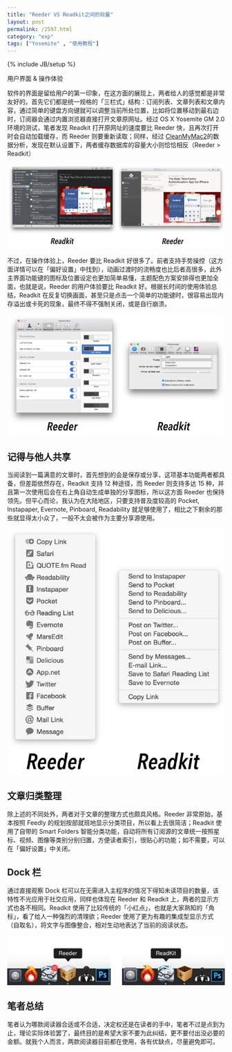 ```yaml
---
title: "Reeder VS Readkit之间的较量"
layout: post
permalink: /2597.html
category: "exp"
tags: ["Yosemite" , "使用教程"]
---
```

{% include JB/setup %}

用户界面 & 操作体验

软件的界面是留给用户的第一印象，在这方面的展现上，两者给人的感觉都是非常友好的。首先它们都是统一规格的「三栏式」结构：订阅列表、文章列表和文章内容，通过简单的键盘方向键就可以调整当前所处位置，比如将位置移动到最右边时，订阅器会通过内置浏览器直接打开文章原网址。经过 OS X Yosemite GM 2.0 环境的测试，笔者发现 Readkit 打开原网址的速度要比 Reeder 快，且再次打开时会自动加载缓存，而 Reeder 则要重新读取；同样，经过 [CleanMyMac2](http://macpaw.com/cleanmymac)的数据分析，发现在默认设置下，两者缓存数据库的容量大小则恰恰相反（Reeder > Readkit）

![](/wp-content/uploads/sinapicv2-backup/2597-ww4-large-005V4vEUjw1eo3mdtcca7j30j607i75h.jpg)


不过，在操作体验上，Reeder 要比 Readkit 好很多了。前者支持手势操控（这方面详情可以在「偏好设置」中找到），动画过渡时的流畅度也比后者高很多，此外主界面功能键的图标及位置设定也更加简单易懂，主题配色方案安排得也更加全面，也就是说，Reeder 的用户体验要比 Readkit 好。根据长时间的使用体验总结，Readkit 在反复切换画面，甚至只是点击一个简单的功能键时，很容易出现内存溢出或卡死的现象，最终不得不强制关闭，或是自行崩溃。

![](/wp-content/uploads/sinapicv2-backup/2597-ww3-large-005V4vEUjw1eo3mebtu3vj30j60aqab1.jpg)

## 记得与他人共享

当阅读到一篇满意的文章时，首先想到的会是保存或分享，这项基本功能两者都具备，但差距依然存在，Readkit 支持 12 种途径，而 Reeder 则支持多达 15 种，并且第一次使用后会在右上角自动生成单独的分享图标，所以这方面 Reeder 也保持领先。但平心而论，我认为在大陆地区，只要支持普及度较高的 Pocket, Instapaper, Evernote, Pinboard, Readability 就足够使用了，相比之下剩余的那些就显得太小众了，一般不太会被作为主要分享源使用。

![](/wp-content/uploads/sinapicv2-backup/2597-ww3-large-005V4vEUjw1eo3melnlv4j30j60lr0v1.jpg)

## 文章归类整理

除上述的不同处外，两者对于文章的整理方式也颇具风格。Reeder 非常原始，基本按照 Feedly 的规划按部就班地显示分类项目，所以看上去很简洁；Readkit 使用了自带的 Smart Folders 智能分类功能，自动将所有订阅源的文章统一按照星标、视频、图像等类别分别归置，方便读者索引，很贴心的功能；如不需要，可以在「偏好设置」中关闭。

## Dock 栏

通过直接观察 Dock 栏可以在无需进入主程序的情况下得知未读项目的数量，该特性不光应用于社交应用，同样也体现在 Reeder 和 Readkit 上，两者的显示方式也各不相同。Readkit 使用了比较传统的「小红点」，也就是大家熟知的「角标」，看了给人一种强烈的清理欲；Reeder 使用了更为有趣的集成型显示方式（自取名），将文字与图像整合，相对生动地表达了当前的阅读状态。

![](/wp-content/uploads/sinapicv2-backup/2597-ww2-large-005V4vEUjw1eo3metu8yej30j604fq39.jpg)

## 笔者总结

笔者认为哪款阅读器合适或不合适，决定权还是在读者的手中，笔者不过是点到为止，理论实际体验罢了，最终目的是希望大家不要为此纠结，更不要付出没必要的金额。就我个人而言，两款阅读器目前都在使用，各有优缺点，尽量避免即可。